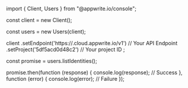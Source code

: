 import { Client, Users } from "@appwrite.io/console";

const client = new Client();

const users = new Users(client);

client
    .setEndpoint('https://<REGION>.cloud.appwrite.io/v1') // Your API Endpoint
    .setProject('5df5acd0d48c2') // Your project ID
;

const promise = users.listIdentities();

promise.then(function (response) {
    console.log(response); // Success
}, function (error) {
    console.log(error); // Failure
});